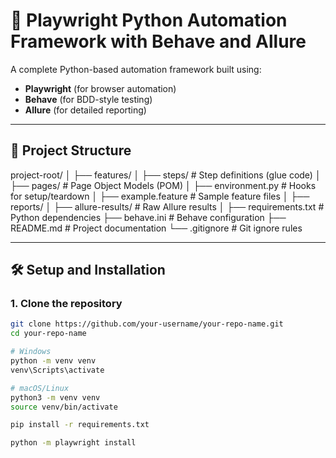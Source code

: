 # 🚀 Playwright Python Automation Framework with Behave and Allure

A complete Python-based automation framework built using:
- **Playwright** (for browser automation)
- **Behave** (for BDD-style testing)
- **Allure** (for detailed reporting)

---

## 📁 Project Structure

project-root/ │ ├── features/ │ ├── steps/ # Step definitions (glue code) │ ├── pages/ # Page Object Models (POM) │ ├── environment.py # Hooks for setup/teardown │ ├── example.feature # Sample feature files │ ├── reports/ │ ├── allure-results/ # Raw Allure results │ ├── requirements.txt # Python dependencies ├── behave.ini # Behave configuration ├── README.md # Project documentation └── .gitignore # Git ignore rules


---

## 🛠 Setup and Installation

### 1. Clone the repository

```bash
git clone https://github.com/your-username/your-repo-name.git
cd your-repo-name

# Windows
python -m venv venv
venv\Scripts\activate

# macOS/Linux
python3 -m venv venv
source venv/bin/activate

pip install -r requirements.txt

python -m playwright install
